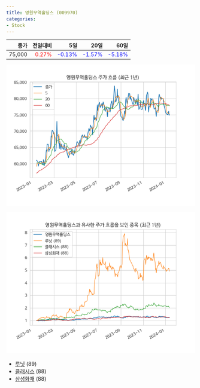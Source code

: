 ```yaml
---
title: 영원무역홀딩스 (009970)
categories:
- Stock
---
```


|종가|전일대비|5일|20일|60일|
|---:|-------:|--:|---:|---:|
|75,000|<span style="color: red">0.27%</span>|<span style="color: blue">-0.13%</span>|<span style="color: blue">-1.57%</span>|<span style="color: blue">-5.18%</span>|


<!-- more -->

![009970](/assets/images/stock/009970.png)

![009970](/assets/images/stock/009970_sim.png)

- [루닛](/stock/328130/) (89)
- [클래시스](/stock/214150/) (88)
- [삼성화재](/stock/000810/) (88)